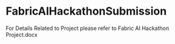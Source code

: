 # FabricAIHackathonSubmission
For Details Related to Project please refer to Fabric AI Hackathon Project.docx
